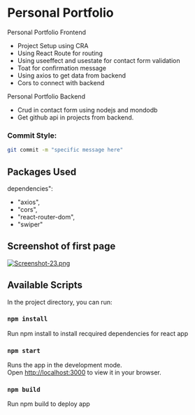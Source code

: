 # Personal Portfolio
Personal Portfolio Frontend
 * Project Setup using CRA 
 * Using React Route for routing
 * Using useeffect and usestate for contact form validation
 * Toat for confirmation message
 * Using axios to get data from backend
 * Cors to connect with backend

Personal Portfolio Backend
* Crud in contact form using nodejs and mondodb
* Get github api in projects from backend.


### Commit Style:
```bash
git commit -m "specific message here"
```
## Packages Used
dependencies": 
    
 *   "axios",
 *   "cors",
 *  "react-router-dom",
 *  "swiper"
   
 
## Screenshot of first page

  [![Screenshot-23.png](https://i.postimg.cc/pLjjKv0f/Screenshot-23.png)](https://postimg.cc/jDsCrpY2)
  ## Available Scripts

In the project directory, you can run:

### `npm install`
Run npm install to install recquired dependencies for react app


### `npm start`

Runs the app in the development mode.\
Open [http://localhost:3000](http://localhost:3000) to view it in your browser.

### `npm build`
Run npm build to deploy app 






